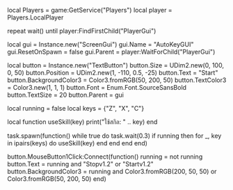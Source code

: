 local Players = game:GetService("Players")
local player = Players.LocalPlayer

repeat wait() until player:FindFirstChild("PlayerGui")

local gui = Instance.new("ScreenGui")
gui.Name = "AutoKeyGUI"
gui.ResetOnSpawn = false
gui.Parent = player:WaitForChild("PlayerGui")

local button = Instance.new("TextButton")
button.Size = UDim2.new(0, 100, 0, 50)
button.Position = UDim2.new(1, -110, 0.5, -25)
button.Text = "Start"
button.BackgroundColor3 = Color3.fromRGB(50, 200, 50)
button.TextColor3 = Color3.new(1, 1, 1)
button.Font = Enum.Font.SourceSansBold
button.TextSize = 20
button.Parent = gui

local running = false
local keys = {"Z", "X", "C"}

local function useSkill(key)
	print("ใช้สกิล: " .. key)
end

task.spawn(function()
	while true do
		task.wait(0.3)
		if running then
			for _, key in ipairs(keys) do
				useSkill(key)
			end
		end
	end
end)

button.MouseButton1Click:Connect(function()
	running = not running
	button.Text = running and "Stopv1.2" or "Startv1.2"
	button.BackgroundColor3 = running and Color3.fromRGB(200, 50, 50) or Color3.fromRGB(50, 200, 50)
end)
